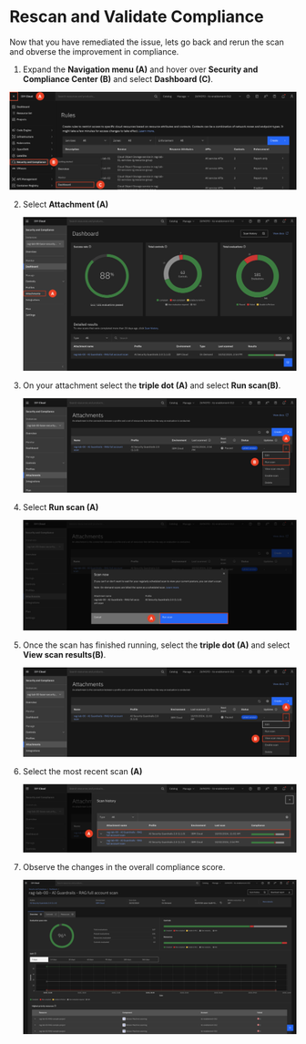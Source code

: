 # Rescan and Validate Compliance 

Now that you have remediated the issue, lets go back and rerun the scan and obverse the improvement in compliance.

1. Expand the **Navigation menu (A)** and hover over **Security and Compliance Center (B)** and select **Dashboard (C)**. <br>

![alt text](../images/2.4.1-n.png)

2. Select **Attachment (A)**

    ![alt text](../images/2.4.2-n.png)

3. On your attachment select the **triple dot (A)** and select **Run scan(B)**.

    ![alt text](../images/2.4.3-n.png)

4. Select **Run scan (A)**

    ![alt text](../images/2.4.4-n.png)

5. Once the scan has finished running,  select the **triple dot (A)** and select **View scan results(B)**.

    ![alt text](../images/2.4.5-n.png)

6. Select the most recent scan **(A)**

    ![alt text](../images/2.4.6-n.png)

7. Observe the changes in the overall compliance score.

    ![alt text](../images/2.4.7-n.png)